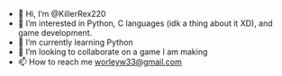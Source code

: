 - 👋 Hi, I’m @KillerRex220
- 👀 I’m interested in Python, C languages (idk a thing about it XD), and game development.
- 🌱 I’m currently learning Python
- 💞️ I’m looking to collaborate on a game I am making
- 📫 How to reach me worleyw33@gmail.com

<!---
KillerRex220/KillerRex220 is a ✨ special ✨ repository because its `README.md` (this file) appears on your GitHub profile.
You can click the Preview link to take a look at your changes.
--->
